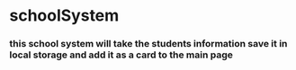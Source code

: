 # schoolSystem

### this school system will take the students information save it in local storage and add it as a card to the main page